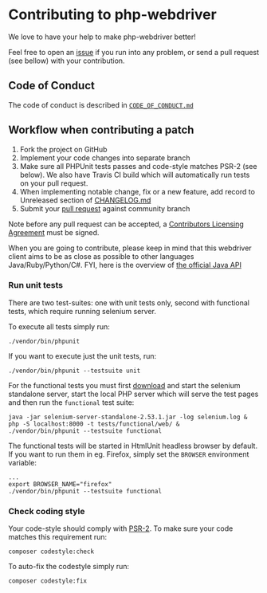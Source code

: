 # Contributing to php-webdriver

We love to have your help to make php-webdriver better!
 
Feel free to open an [issue](https://github.com/facebook/php-webdriver/issues) if you run into any problem, or
send a pull request (see bellow) with your contribution.

## Code of Conduct
The code of conduct is described in [`CODE_OF_CONDUCT.md`](CODE_OF_CONDUCT.md)

## Workflow when contributing a patch

1. Fork the project on GitHub
2. Implement your code changes into separate branch
3. Make sure all PHPUnit tests passes and code-style matches PSR-2 (see below). We also have Travis CI build which will automatically run tests on your pull request.
4. When implementing notable change, fix or a new feature, add record to Unreleased section of [CHANGELOG.md](CHANGELOG.md)
5. Submit your [pull request](https://github.com/facebook/php-webdriver/pulls) against community branch
 
Note before any pull request can be accepted, a [Contributors Licensing Agreement](https://developers.facebook.com/opensource/cla) must be signed.

When you are going to contribute, please keep in mind that this webdriver client aims to be as close as possible to other languages Java/Ruby/Python/C#.
FYI, here is the overview of [the official Java API](http://seleniumhq.github.io/selenium/docs/api/java/)

### Run unit tests

There are two test-suites: one with unit tests only, second with functional tests, which require running selenium server.

To execute all tests simply run:

    ./vendor/bin/phpunit

If you want to execute just the unit tests, run:

    ./vendor/bin/phpunit --testsuite unit

For the functional tests you must first [download](http://selenium-release.storage.googleapis.com/index.html) and start
the selenium standalone server, start the local PHP server which will serve the test pages and then run the `functional`
test suite:

    java -jar selenium-server-standalone-2.53.1.jar -log selenium.log &
    php -S localhost:8000 -t tests/functional/web/ &
    ./vendor/bin/phpunit --testsuite functional
    
The functional tests will be started in HtmlUnit headless browser by default. If you want to run them in eg. Firefox,
simply set the `BROWSER` environment variable:

    ...
    export BROWSER_NAME="firefox"
    ./vendor/bin/phpunit --testsuite functional

### Check coding style

Your code-style should comply with [PSR-2](http://www.php-fig.org/psr/psr-2/). To make sure your code matches this requirement run:

    composer codestyle:check

To auto-fix the codestyle simply run:

    composer codestyle:fix
